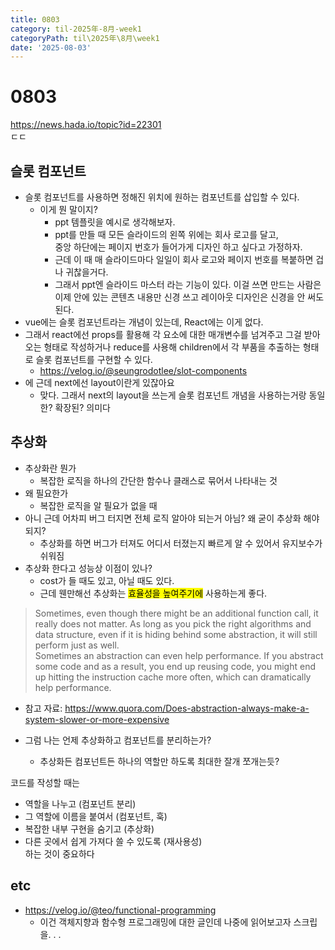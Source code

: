 ```yaml
---
title: 0803
category: til-2025年-8月-week1
categoryPath: til\2025年\8月\week1
date: '2025-08-03'
---
```

# 0803  
https://news.hada.io/topic?id=22301  
ㄷㄷ  
## 슬롯 컴포넌트  
- 슬롯 컴포넌트를 사용하면 정해진 위치에 원하는 컴포넌트를 삽입할 수 있다.  
	- 이게 뭔 말이지?  
		- ppt 템플릿을 예시로 생각해보자.   
		- ppt를 만들 때 모든 슬라이드의 왼쪽 위에는 회사 로고를 달고,  
		  중앙 하단에는 페이지 번호가 들어가게 디자인 하고 싶다고 가정하자.  
		- 근데 이 때 매 슬라이드마다 일일이 회사 로고와 페이지 번호를 복붙하면 겁나 귀찮을거다.  
		- 그래서 ppt엔 슬라이드 마스터 라는 기능이 있다. 이걸 쓰면 만드는 사람은 이제 안에 있는 콘텐츠 내용만 신경 쓰고 레이아웃 디자인은 신경을 안 써도 된다.  
- vue에는 슬롯 컴포넌트라는 개념이 있는데, React에는 이게 없다.  
- 그래서 react에선 props를 활용해 각 요소에 대한 매개변수를 넘겨주고 그걸 받아오는 형태로 작성하거나 reduce를 사용해 children에서 각 부품을 추출하는 형태로 슬롯 컴포넌트를 구현할 수 있다.  
	- https://velog.io/@seungrodotlee/slot-components  
- 에 근데 next에선 layout이란게 있잖아요  
	- 맞다. 그래서 next의 layout을 쓰는게 슬롯 컴포넌트 개념을 사용하는거랑 동일한? 확장된? 의미다

## 추상화  
- 추상화란 뭔가  
	- 복잡한 로직을 하나의 간단한 함수나 클래스로 묶어서 나타내는 것  
- 왜 필요한가  
	- 복잡한 로직을 알 필요가 없을 때  
- 아니 근데 어차피 버그 터지면 전체 로직 알아야 되는거 아님? 왜 굳이 추상화 해야되지?  
	- 추상화를 하면 버그가 터져도 어디서 터졌는지 빠르게 알 수 있어서 유지보수가 쉬워짐  
- 추상화 한다고 성능상 이점이 있나?  
	- cost가 들 때도 있고, 아닐 때도 있다.   
	- 근데 웬만해선 추상화는 <mark>효율성을 높여주기에</mark> 사용하는게 좋다.  
>Sometimes, even though there might be an additional function call, it really does not matter. As long as you pick the right algorithms and data structure, even if it is hiding behind some abstraction, it will still perform just as well.  
>Sometimes an abstraction can even help performance. If you abstract some code and as a result, you end up reusing code, you might end up hitting the instruction cache more often, which can dramatically help performance.  
- 참고 자료: https://www.quora.com/Does-abstraction-always-make-a-system-slower-or-more-expensive

- 그럼 나는 언제 추상화하고 컴포넌트를 분리하는가?  
	- 추상화든 컴포넌트든 하나의 역할만 하도록 최대한 잘개 쪼개는듯?

코드를 작성할 때는  
- 역할을 나누고 (컴포넌트 분리)  
- 그 역할에 이름을 붙여서 (컴포넌트, 훅)  
- 복잡한 내부 구현을 숨기고 (추상화)  
- 다른 곳에서 쉽게 가져다 쓸 수 있도록 (재사용성)  
하는 것이 중요하다

## etc  
- https://velog.io/@teo/functional-programming   
	- 이건 객체지향과 함수형 프로그래밍에 대한 글인데 나중에 읽어보고자 스크립을. . .
